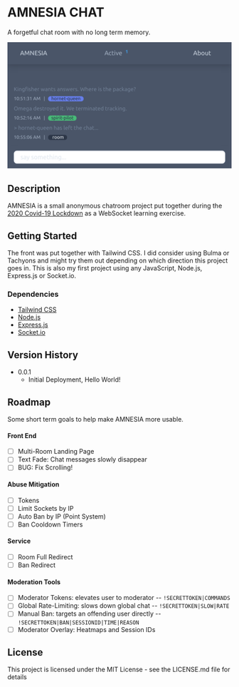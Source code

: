 # AMNESIA CHAT

A forgetful chat room with no long term memory.

![Emulated mobile screenshot showing session activity](public/img/about/amnesia-0.0.1-screenshot.png)

## Description

AMNESIA is a small anonymous chatroom project put together during the [2020 Covid-19 Lockdown](https://en.wikipedia.org/wiki/COVID-19_pandemic_in_Namibia) as a WebSocket learning exercise. 

## Getting Started

The front was put together with Tailwind CSS. I did consider using Bulma or Tachyons and might try them out depending on which direction this project goes in. This is also my first project using any JavaScript, Node.js, Express.js or Socket.io.

### Dependencies

* [Tailwind CSS](https://tailwindcss.com/)
* [Node.js](https://nodejs.org/)
* [Express.js](https://expressjs.com/)
* [Socket.io](https://socket.io/)

## Version History

* 0.0.1
    * Initial Deployment, Hello World!

## Roadmap

Some short term goals to help make AMNESIA more usable.

#### Front End

- [ ] Multi-Room Landing Page
- [ ] Text Fade: Chat messages slowly disappear
- [ ] BUG: Fix Scrolling!

#### Abuse Mitigation

- [ ] Tokens
- [ ] Limit Sockets by IP
- [ ] Auto Ban by IP (Point System)
- [ ] Ban Cooldown Timers

#### Service

- [ ] Room Full Redirect
- [ ] Ban Redirect

#### Moderation Tools

- [ ] Moderator Tokens: elevates user to moderator -- `!SECRETTOKEN|COMMANDS`
- [ ] Global Rate-Limiting: slows down global chat -- `!SECRETTOKEN|SLOW|RATE`
- [ ] Manual Ban: targets an offending user directly -- `!SECRETTOKEN|BAN|SESSIONID|TIME|REASON`
- [ ] Moderator Overlay: Heatmaps and Session IDs

## License

This project is licensed under the MIT License - see the LICENSE.md file for details